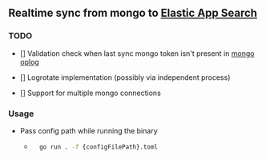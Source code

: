 ## Realtime sync from mongo to [Elastic App Search](https://www.elastic.co/app-search/)

### TODO

 - [] Validation check when last sync mongo token isn't present in [mongo oplog](https://www.mongodb.com/docs/manual/core/replica-set-oplog/)

 - [] Logrotate implementation (possibly via independent process)

 - [] Support for multiple mongo connections

### Usage

 - Pass config path while running the binary
    - ```bash
        go run . -f {configFilePath}.toml
        ```

